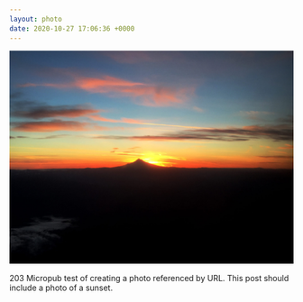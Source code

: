 ```yaml
---
layout: photo
date: 2020-10-27 17:06:36 +0000
---
```

![](/images/sunset.jpg)
  
203 Micropub test of creating a photo referenced by URL. This post should include a photo of a sunset.
